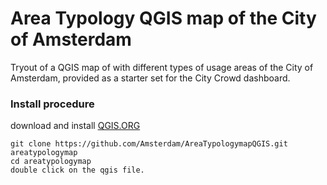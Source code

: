 # Area Typology QGIS map of the City of Amsterdam #

Tryout of a QGIS map of with different types of usage areas of the City of Amsterdam, provided as a starter set for the City Crowd dashboard.


### Install procedure ###
download and install <a href="https://www.qgis">QGIS.ORG</a></br>

```
git clone https://github.com/Amsterdam/AreaTypologymapQGIS.git areatypologymap
cd areatypologymap
double click on the qgis file.
```
